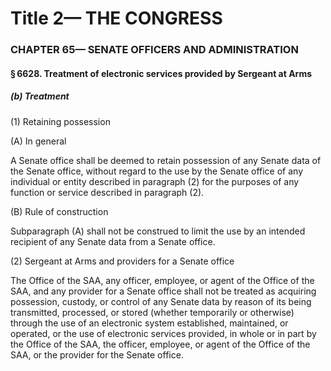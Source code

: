 
# Title 2— THE CONGRESS
### CHAPTER 65— SENATE OFFICERS AND ADMINISTRATION
#### § 6628. Treatment of electronic services provided by Sergeant at Arms
##### (b) Treatment

(1) Retaining possession

(A) In general

A Senate office shall be deemed to retain possession of any Senate data of the Senate office, without regard to the use by the Senate office of any individual or entity described in paragraph (2) for the purposes of any function or service described in paragraph (2).

(B) Rule of construction

Subparagraph (A) shall not be construed to limit the use by an intended recipient of any Senate data from a Senate office.

(2) Sergeant at Arms and providers for a Senate office

The Office of the SAA, any officer, employee, or agent of the Office of the SAA, and any provider for a Senate office shall not be treated as acquiring possession, custody, or control of any Senate data by reason of its being transmitted, processed, or stored (whether temporarily or otherwise) through the use of an electronic system established, maintained, or operated, or the use of electronic services provided, in whole or in part by the Office of the SAA, the officer, employee, or agent of the Office of the SAA, or the provider for the Senate office.
